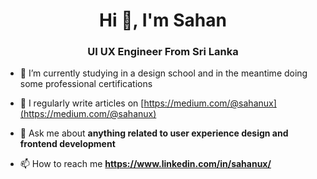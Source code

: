 <h1 align="center">Hi 👋, I'm Sahan</h1>
<h3 align="center">UI UX Engineer From Sri Lanka</h3>


- 🌱 I’m currently studying in a design school and in the meantime doing some professional certifications

- 📝 I regularly write articles on [https://medium.com/@sahanux](https://medium.com/@sahanux)

- 💬 Ask me about **anything related to user experience design and frontend development**

- 📫 How to reach me **https://www.linkedin.com/in/sahanux/**



